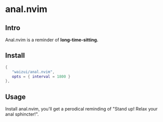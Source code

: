 # anal.nvim

## Intro

Anal.nvim is a reminder of **long-time-sitting.**

## Install

```lua
{
   "waizui/anal.nvim",
   opts = { interval = 1800 }
},
```

## Usage

Install anal.nvim, you'll get a perodical reminding of "Stand up! Relax your anal sphincter!".
